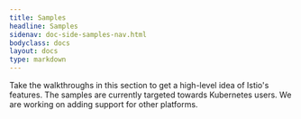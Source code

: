 ```yaml
---
title: Samples
headline: Samples
sidenav: doc-side-samples-nav.html
bodyclass: docs
layout: docs
type: markdown
---
```


Take the walkthroughs in this section to get a high-level idea of Istio's features. The samples are currently targeted towards
Kubernetes users. We are working on adding support for other platforms.
